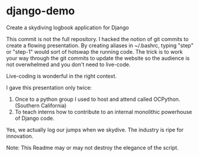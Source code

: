 # django-demo
Create a skydiving logbook application for Django

This commit is not the full repository.  I hacked the notion of git commits to create a flowing presentation.  By creating aliases in ~/.bashrc, typing "step" or "step-1" would sort of hotswap the running code.  The trick is to work your way through the git commits to update the website so the audience is not overwhelmed and you don't need to live-code.

Live-coding is wonderful in the right context.

I gave this presentation only twice:

1. Once to a python group I used to host and attend called OCPython. (Southern California)
2. To teach interns how to contribute to an internal monolithic powerhouse of Django code.

Yes, we actually log our jumps when we skydive. The industry is ripe for innovation.


Note: This Readme may or may not destroy the elegance of the script.
